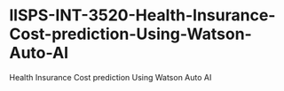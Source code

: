 # llSPS-INT-3520-Health-Insurance-Cost-prediction-Using-Watson-Auto-AI
Health Insurance Cost prediction Using Watson Auto AI
